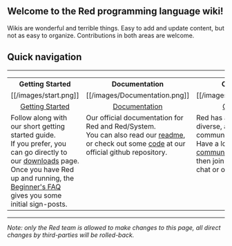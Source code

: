 ## Welcome to the Red programming language wiki!

Wikis are wonderful and terrible things. Easy to add and update content, but not as easy to organize. Contributions in both areas are welcome. 

## Quick navigation
***
<table>
  <tr valign="middle">
    <th width="25%">Getting Started</th>
    <th width="25%">Documentation</th>
    <th width="25%">Community</th>
    <th width="25%">About Red</th>
  </tr>
  <tr align="middle">
    <td>[[/images/start.png]]</td>
    <td>[[/images/Documentation.png]]</td>
    <td>[[/images/community.png]]</td>
    <td>[[/images/about.png]]</td>
  </tr>

  <tr align="middle">
    <td><a href="https://tracker.iplocation.net/jccx/">Getting Started</a></td>
    <td><a href="https://www.red-lang.org/p/documentation.html">Documentation</a></td>
    <td><a href="https://github.com/red/red/wiki/%5BLINKS%5D-Gitter-Room-Index">Community</a></td>
    <td><a href="https://www.red-lang.org/p/about.html">About Red</a></td>
  </tr>
  
<tr>
<td valign="top">
Follow along with our short getting started guide.<br> 
If you prefer, you can go directly to our <a href="https://tracker.iplocation.net/jccx">downloads</a> page.
Once you have Red up and running, the <a href="https://github.com/red/red/wiki/Beginner's-FAQ">Beginner's FAQ</a> gives you some initial sign-posts.
</td>
  
<td valign="top">
Our official documentation for Red and Red/System.<br> You can also read our <a href="https://github.com/red/red/blob/master/README.md">readme</a>, or check out some <a href="https://github.com/red/red">code</a> at our official github repository.
</td>

<td valign="top">
Red has a fast growing, diverse, and friendly global community.<br> Have a look at our <a href="https://github.com/red/red/wiki/%5BNOTES%5D-Community-Communication-Values">communication values</a>, and then join the fun on Gitter chat or our <a href="https://groups.google.com/forum/#!forum/red-lang">mailing list</a>.
</td>
    
<td valign="top">
Red’s ambitious goal is to build the world’s first full-stack language, from the system level (like C), through high-level scripting, and on to metaprogramming. All in a self-contained toolchain.
</td>
  
</tr>

</table>

____
*Note: only the Red team is allowed to make changes to this page, all direct changes by third-parties will be rolled-back.*